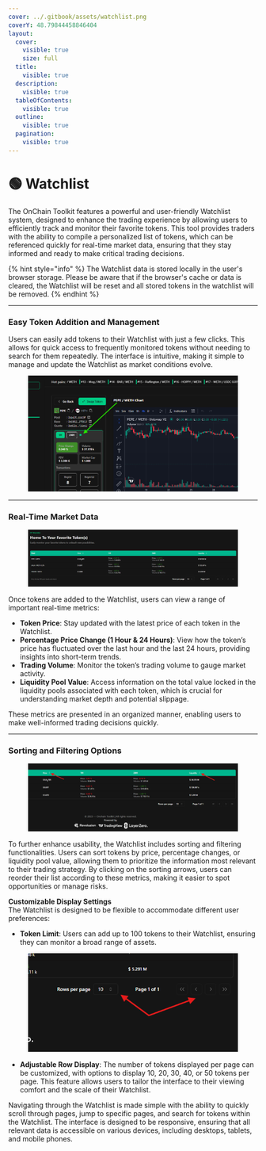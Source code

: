 ```yaml
---
cover: ../.gitbook/assets/watchlist.png
coverY: 48.79844458846404
layout:
  cover:
    visible: true
    size: full
  title:
    visible: true
  description:
    visible: true
  tableOfContents:
    visible: true
  outline:
    visible: true
  pagination:
    visible: true
---
```


# 🟢 Watchlist

The OnChain Toolkit features a powerful and user-friendly Watchlist system, designed to enhance the trading experience by allowing users to efficiently track and monitor their favorite tokens. This tool provides traders with the ability to compile a personalized list of tokens, which can be referenced quickly for real-time market data, ensuring that they stay informed and ready to make critical trading decisions.

{% hint style="info" %}
The Watchlist data is stored locally in the user's browser storage. Please be aware that if the browser's cache or data is cleared, the Watchlist will be reset and all stored tokens in the watchlist will be removed.
{% endhint %}

***

### **Easy Token Addition and Management**

Users can easily add tokens to their Watchlist with just a few clicks. This allows for quick access to frequently monitored tokens without needing to search for them repeatedly. The interface is intuitive, making it simple to manage and update the Watchlist as market conditions evolve.

<figure><img src="../.gitbook/assets/image (3).png" alt=""><figcaption></figcaption></figure>

***

### **Real-Time Market Data**

<figure><img src="../.gitbook/assets/image (1) (1).png" alt=""><figcaption></figcaption></figure>

Once tokens are added to the Watchlist, users can view a range of important real-time metrics:

* **Token Price**: Stay updated with the latest price of each token in the Watchlist.
* **Percentage Price Change (1 Hour & 24 Hours)**: View how the token’s price has fluctuated over the last hour and the last 24 hours, providing insights into short-term trends.
* **Trading Volume**: Monitor the token’s trading volume to gauge market activity.
* **Liquidity Pool Value**: Access information on the total value locked in the liquidity pools associated with each token, which is crucial for understanding market depth and potential slippage.

These metrics are presented in an organized manner, enabling users to make well-informed trading decisions quickly.

***

### **Sorting and Filtering Options**

<figure><img src="../.gitbook/assets/image (1).png" alt=""><figcaption></figcaption></figure>

To further enhance usability, the Watchlist includes sorting and filtering functionalities. Users can sort tokens by price, percentage changes, or liquidity pool value, allowing them to prioritize the information most relevant to their trading strategy. By clicking on the sorting arrows, users can reorder their list according to these metrics, making it easier to spot opportunities or manage risks.

**Customizable Display Settings**\
The Watchlist is designed to be flexible to accommodate different user preferences:

* **Token Limit**: Users can add up to 100 tokens to their Watchlist, ensuring they can monitor a broad range of assets.

<figure><img src="../.gitbook/assets/image (2).png" alt=""><figcaption></figcaption></figure>

* **Adjustable Row Display**: The number of tokens displayed per page can be customized, with options to display 10, 20, 30, 40, or 50 tokens per page. This feature allows users to tailor the interface to their viewing comfort and the scale of their Watchlist.

Navigating through the Watchlist is made simple with the ability to quickly scroll through pages, jump to specific pages, and search for tokens within the Watchlist. The interface is designed to be responsive, ensuring that all relevant data is accessible on various devices, including desktops, tablets, and mobile phones.
